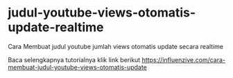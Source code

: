 # judul-youtube-views-otomatis-update-realtime
Cara Membuat judul youtube jumlah views otomatis update secara realtime

Baca selengkapnya tutorialnya klik link berikut  https://influenzive.com/cara-membuat-judul-youtube-views-otomatis-update
